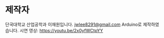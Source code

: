 # 제작자
단국대학교 산업공학과 이재원입니다. 
jwlee8291@gmail.com
Arduino로 제작하였습니다.
시연 영상: https://youtu.be/2x0yfWCtpYY
